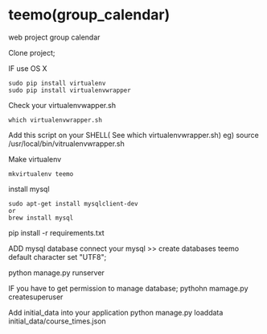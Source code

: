 teemo(group_calendar)
==============

web project group calendar

Clone project;

IF use OS X
	
	sudo pip install virtualenv
	sudo pip install virtualenvwrapper

Check your virtualenvwapper.sh
	
	which virtualenvwrapper.sh

Add this script on your SHELL( See which virtualenvwrapper.sh)
	eg) source /usr/local/bin/vitrualenvwrapper.sh

Make virtualenv

	mkvirtualenv teemo

install mysql

	sudo apt-get install mysqlclient-dev
	or
	brew install mysql


pip install -r requirements.txt

ADD mysql database
connect your mysql
	>> create databases teemo default character set "UTF8";

python manage.py runserver

IF you have to get permission to manage database;
	pythohn mamage.py createsuperuser

Add initial_data into your application
	python manage.py loaddata initial_data/course_times.json
